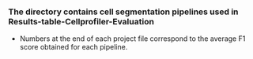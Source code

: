 ### The directory contains cell segmentation pipelines used in Results-table-Cellprofiler-Evaluation
- Numbers at the end of each project file correspond to the average F1 score obtained for each pipeline.

